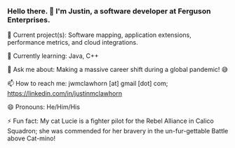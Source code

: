 ### Hello there. 👋 I'm Justin, a software developer at Ferguson Enterprises.

🔭 Current project(s): Software mapping, application extensions, performance metrics, and cloud integrations.

🌱 Currently learning: Java, C++

💬 Ask me about: Making a massive career shift during a global pandemic! 😅

📫 How to reach me: jwmclawhorn [at] gmail [dot] com; https://linkedin.com/in/justinmclawhorn

😄 Pronouns: He/Him/His

⚡ Fun fact: My cat Lucie is a fighter pilot for the Rebel Alliance in Calico Squadron; she was commended for her bravery in the un-fur-gettable Battle above Cat-mino!

<!--
**justinmcla/justinmcla** is a ✨ _special_ ✨ repository because its `README.md` (this file) appears on your GitHub profile.

Here are some ideas to get you started:

- 🔭 I’m currently working on ...
- 🌱 I’m currently learning ...
- 👯 I’m looking to collaborate on ...
- 🤔 I’m looking for help with ...
- 💬 Ask me about ...
- 📫 How to reach me: ...
- 😄 Pronouns: ...
- ⚡ Fun fact: ...
-->

